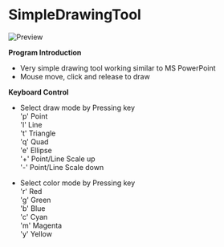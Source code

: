 # SimpleDrawingTool  
![Preview](SimpleDrawingTool.gif)

__Program Introduction__  
* Very simple drawing tool working similar to MS PowerPoint   
* Mouse move, click and release to draw 

__Keyboard Control__   
* Select draw mode by Pressing key  
    'p' Point  
		'l' Line  
		't' Triangle  
		'q' Quad  
		'e' Ellipse  
	  '+' Point/Line Scale up  
	  '-' Point/Line Scale down  

* Select color mode by Pressing key  
	   'r' Red  
	   'g' Green  
	   'b' Blue  
	   'c' Cyan  
	   'm' Magenta  
	   'y' Yellow  
